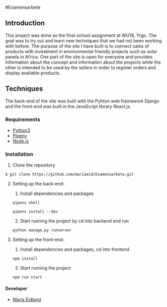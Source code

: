 #Examensarbete

## Introduction

This project was done as the final school assignment at WU18, Yrgo. The goal was to try out and learn new techniques that we had not been working with before.
The purpose of the site I have built is to connect sales of products with investment in environmental friendly projects such as solar panels in Africa.
One part of the site is open for everyone and provides information about the concept and information about the projects while the other is intended to be used by the sellers in order to register orders and display available products.

## Techniques

The back-end of the site was built with the Pyhton web framework Django and the front-end was built in the JavaScript library React.js.

### Requirements

- [Python3](https://www.python.org/downloads/)
- [Pipenv](https://github.com/pypa/pipenv)
- [Node.js](https://nodejs.org/en/download/)

### Installation

1. Clone the repository

```
$ git clone https://github.com/mariaeid/Examensarbete.git
```

2. Setting up the back-end:
   1. Install dependencies and packages
   ```
   pipenv shell
   ```
   ```
   pipenv install --dev
   ```
   2. Start running the project by cd into backend and run
   ```
   python manage.py runserver
   ```

3. Setting up the front-end:
   1. Install dependencies and packages, cd into frontend
   ```
   npm install
   ```
   2. Start running the project
   ```
   npm run start
   ```

#### Developer

- [Maria Eidland](https://github.com/mariaeid)
